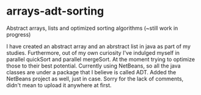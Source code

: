 # arrays-adt-sorting
Abstract arrays, lists and optimized sorting algorithms (~still work in progress)

I have created an abstract array and an abrstract list in java as part of my studies. Furthermore, out of my own curiosity I've indulged myself in parallel quickSort and parallel mergeSort. At the moment trying to optimize those to their best potential.
Currently using NetBeans, so all the java classes are under a package that I believe is called ADT.
Added the NetBeans project as well, just in case. Sorry for the lack of comments, didn't mean to upload it anywhere at first.
